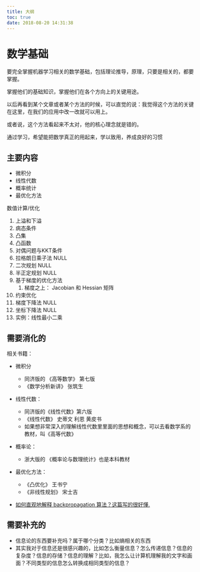 ```yaml
---
title: 大纲
toc: true
date: 2018-08-20 14:31:38
---
```

# 数学基础

要完全掌握机器学习相关的数学基础，包括理论推导，原理，只要是相关的，都要掌握。

掌握他们的基础知识，掌握他们在各个方向上的关键用途。

以后再看到某个文章或者某个方法的时候，可以直觉的说：我觉得这个方法的关键在这里，在我们的应用中改一改就可以用上。

或者说，这个方法看起来不太对，他的核心理念就是错的。

通过学习，希望能把数学真正的用起来，学以致用，养成良好的习惯


## 主要内容

- 微积分
- 线性代数
- 概率统计
- 最优化方法


数值计算/优化

1. 上溢和下溢
2. 病态条件
3. 凸集
4. 凸函数
5. 对偶问题与KKT条件
6. 拉格朗日乘子法 NULL
7. 二次规划 NULL
8. 半正定规划 NULL
9. 基于梯度的优化方法
   1. 梯度之上： Jacobian 和 Hessian 矩阵
10. 约束优化
11. 梯度下降法 NULL
12. 坐标下降法 NULL
13. 实例：线性最小二乘



## 需要消化的

相关书籍：

- 微积分
    - 同济版的 《高等数学》 第七版
    - 《数学分析新讲》 张筑生
- 线性代数：
    - 同济版的《线性代数》第六版
    - 《线性代数》 史蒂文 利恩 黄皮书
    - 如果想非常深入的理解线性代数里里面的思想和概念，可以去看数学系的教材，叫《高等代数》
- 概率论：
    - 浙大版的 《概率论与数理统计》也是本科教材
- 最优化方法：
    - 《凸优化》 王书宁
    - 《非线性规划》 宋士吉

- [如何直观地解释 backpropagation 算法？这篇写的很好懂.](http://colah.github.io/posts/2015-08-Backprop/)




## 需要补充的


- 信息论的东西要补充吗？属于哪个分类？比如熵相关的东西
- 其实我对于信息还是很感兴趣的，比如怎么衡量信息？怎么传递信息？信息的复杂度？信息的存储？信息的理解？比如，我怎么让计算机理解我的文字和画面？不同类型的信息怎么转换成相同类型的信息？
